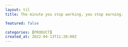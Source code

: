 ```yaml
---
layout: til
title: The minute you stop working, you stop earning. 

featured: false

categories: [PRODUCT]
created_at: 2022-04-13T11:20:00Z
---
```




